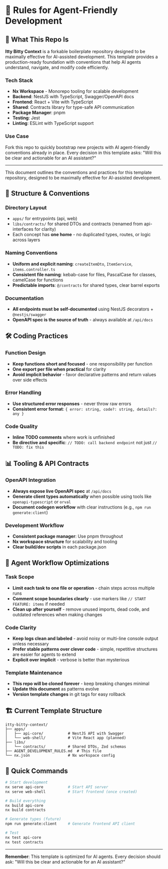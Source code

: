 # 📐 Rules for Agent-Friendly Development

## 🎯 What This Repo Is

**Itty Bitty Context** is a forkable boilerplate repository designed to be maximally effective for AI-assisted development. This template provides a production-ready foundation with conventions that help AI agents understand, navigate, and modify code efficiently.

### Tech Stack
- **Nx Workspace** - Monorepo tooling for scalable development
- **Backend**: NestJS with TypeScript, Swagger/OpenAPI docs
- **Frontend**: React + Vite with TypeScript
- **Shared**: Contracts library for type-safe API communication
- **Package Manager**: pnpm
- **Testing**: Jest
- **Linting**: ESLint with TypeScript support

### Use Case
Fork this repo to quickly bootstrap new projects with AI agent-friendly conventions already in place. Every decision in this template asks: "Will this be clear and actionable for an AI assistant?"

---

This document outlines the conventions and practices for this template repository, designed to be maximally effective for AI-assisted development.

## 🧱 Structure & Conventions

### Directory Layout
- `apps/` for entrypoints (api, web)
- `libs/contracts/` for shared DTOs and contracts (renamed from api-interfaces for clarity)
- Each concept has **one home** - no duplicated types, routes, or logic across layers

### Naming Conventions
- **Uniform and explicit naming**: `createItemDto`, `ItemService`, `items.controller.ts`
- **Consistent file naming**: kebab-case for files, PascalCase for classes, camelCase for functions
- **Predictable imports**: `@/contracts` for shared types, clear barrel exports

### Documentation
- **All endpoints must be self-documented** using NestJS decorators + `@nestjs/swagger`
- **OpenAPI spec is the source of truth** - always available at `/api/docs`

## 🛠️ Coding Practices

### Function Design
- **Keep functions short and focused** - one responsibility per function
- **One export per file when practical** for clarity
- **Avoid implicit behavior** - favor declarative patterns and return values over side effects

### Error Handling
- **Use structured error responses** - never throw raw errors
- **Consistent error format**: `{ error: string, code?: string, details?: any }`

### Code Quality
- **Inline TODO comments** where work is unfinished
- **Be directive and specific**: `// TODO: call backend endpoint` not just `// TODO: fix this`

## 📊 Tooling & API Contracts

### OpenAPI Integration
- **Always expose live OpenAPI spec** at `/api/docs`
- **Generate client types automatically** when possible using tools like `openapi-typescript` or `orval`
- **Document codegen workflow** with clear instructions (e.g., `npm run generate:client`)

### Development Workflow
- **Consistent package manager**: Use pnpm throughout
- **Nx workspace structure** for scalability and tooling
- **Clear build/dev scripts** in each package.json

## 🤖 Agent Workflow Optimizations

### Task Scope
- **Limit each task to one file or operation** - chain steps across multiple runs
- **Comment scope boundaries clearly** - use markers like `// START FEATURE: items` if needed
- **Clean up after yourself** - remove unused imports, dead code, and outdated references when making changes

### Code Clarity
- **Keep logs clean and labeled** - avoid noisy or multi-line console output unless necessary
- **Prefer stable patterns over clever code** - simple, repetitive structures are easier for agents to extend
- **Explicit over implicit** - verbose is better than mysterious

### Template Maintenance
- **This repo will be cloned forever** - keep breaking changes minimal
- **Update this document** as patterns evolve
- **Version template changes** in git tags for easy rollback

## 🏗️ Current Template Structure

```
itty-bitty-context/
├── apps/
│   ├── api-core/           # NestJS API with Swagger
│   └── web-shell/          # Vite React app (planned)
├── libs/
│   └── contracts/          # Shared DTOs, Zod schemas
├── AGENT_DEVELOPMENT_RULES.md  # This file
└── nx.json                 # Nx workspace config
```

## 📝 Quick Commands

```bash
# Start development
nx serve api-core           # Start API server
nx serve web-shell          # Start frontend (once created)

# Build everything
nx build api-core
nx build contracts

# Generate types (future)
npm run generate:client     # Generate frontend API client

# Test
nx test api-core
nx test contracts
```

---

**Remember**: This template is optimized for AI agents. Every decision should ask: "Will this be clear and actionable for an AI assistant?"
